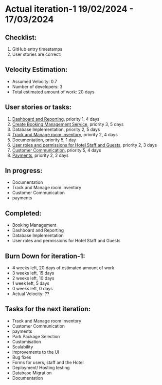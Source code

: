 # Actual iteration-1 19/02/2024 - 17/03/2024


## Checklist:

1. GitHub entry timestamps
2. User stories are correct:


## Velocity Estimation:

* Assumed Velocity: 0.7
* Number of developers: 3
* Total estimated amount of work: 20 days


## User stories or tasks:

1. [Dashboard and Reporting](./user_stories/user_story_dashboard_and_reporting.md), priority 1, 4 days
2. [Create Booking Management Service](./user_stories/user_story_booking_management.md), priority 3, 5 days
3. Database Implementation, priority 2, 5 days
4. [Track and Manage room inventory](./user_stories/user_story_inventory_management.md), priority 2, 4 days
5. Documentation, priority 5, 1 day
6. [User roles and permissions for Hotel Staff and Guests](./user_stories/user_story_user_roles.md), priority 2, 3 days
7. [Customer Communication](./user_stories/user_story_customer_communication.md), priority 5, 4 days
8. [Payments](./user_stories/user_stories_payments.md), priority 2, 2 days


## In progress:

* Documentation
* Track and Manage room inventory
* Customer Communication
* payments


## Completed:

* Booking Management
* Dashboard and Reporting
* Database Implementation
* User roles and permissions for Hotel Staff and Guests


## Burn Down for iteration-1:

* 4 weeks left, 20 days of estimated amount of work
* 3 weeks left, 15 days
* 2 weeks left, 10 days
* 1 week left, 5 days
* 0 weeks left, 0 days
* Actual Velocity: ??

## Tasks for the next iteration:

* Track and Manage room inventory
* Customer Communication
* payments
* Park Package Selection
* Customisation
* Scalability
* Improvements to the UI
* Bug fixes
* Forms for users, staff and the Hotel
* Deployment/ Hosting testing
* Database Migration
* Documentation
